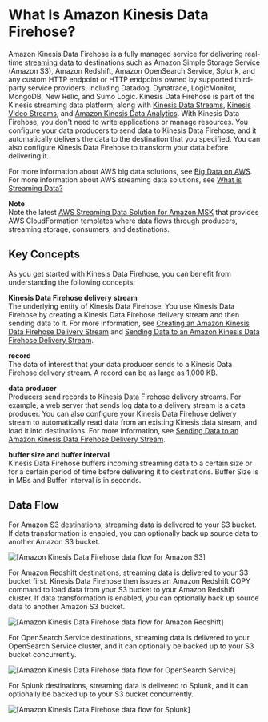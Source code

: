 # What Is Amazon Kinesis Data Firehose?<a name="what-is-this-service"></a>

Amazon Kinesis Data Firehose is a fully managed service for delivering real\-time [streaming data](http://aws.amazon.com/streaming-data/) to destinations such as Amazon Simple Storage Service \(Amazon S3\), Amazon Redshift, Amazon OpenSearch Service, Splunk, and any custom HTTP endpoint or HTTP endpoints owned by supported third\-party service providers, including Datadog, Dynatrace, LogicMonitor, MongoDB, New Relic, and Sumo Logic\. Kinesis Data Firehose is part of the Kinesis streaming data platform, along with [Kinesis Data Streams](https://docs.aws.amazon.com/kinesis/latest/dev/), [Kinesis Video Streams](https://docs.aws.amazon.com/kinesisvideostreams/latest/dg/), and [Amazon Kinesis Data Analytics](https://docs.aws.amazon.com/kinesisanalytics/latest/dev/)\. With Kinesis Data Firehose, you don't need to write applications or manage resources\. You configure your data producers to send data to Kinesis Data Firehose, and it automatically delivers the data to the destination that you specified\. You can also configure Kinesis Data Firehose to transform your data before delivering it\.

For more information about AWS big data solutions, see [Big Data on AWS](http://aws.amazon.com/big-data/)\. For more information about AWS streaming data solutions, see [What is Streaming Data?](http://aws.amazon.com/streaming-data/)

**Note**  
Note the latest [AWS Streaming Data Solution for Amazon MSK](https://aws.amazon.com/solutions/implementations/aws-streaming-data-solution-for-amazon-msk/) that provides AWS CloudFormation templates where data flows through producers, streaming storage, consumers, and destinations\.

## Key Concepts<a name="key-concepts"></a>

As you get started with Kinesis Data Firehose, you can benefit from understanding the following concepts:

**Kinesis Data Firehose delivery stream**  
The underlying entity of Kinesis Data Firehose\. You use Kinesis Data Firehose by creating a Kinesis Data Firehose delivery stream and then sending data to it\. For more information, see [Creating an Amazon Kinesis Data Firehose Delivery Stream](basic-create.md) and [Sending Data to an Amazon Kinesis Data Firehose Delivery Stream](basic-write.md)\.

**record**  
The data of interest that your data producer sends to a Kinesis Data Firehose delivery stream\. A record can be as large as 1,000 KB\.

**data producer**  
Producers send records to Kinesis Data Firehose delivery streams\. For example, a web server that sends log data to a delivery stream is a data producer\. You can also configure your Kinesis Data Firehose delivery stream to automatically read data from an existing Kinesis data stream, and load it into destinations\. For more information, see [Sending Data to an Amazon Kinesis Data Firehose Delivery Stream](basic-write.md)\.

**buffer size and buffer interval**  
Kinesis Data Firehose buffers incoming streaming data to a certain size or for a certain period of time before delivering it to destinations\. Buffer Size is in MBs and Buffer Interval is in seconds\.

## Data Flow<a name="data-flow-diagrams"></a>

For Amazon S3 destinations, streaming data is delivered to your S3 bucket\. If data transformation is enabled, you can optionally back up source data to another Amazon S3 bucket\.

![\[Amazon Kinesis Data Firehose data flow for Amazon S3\]](http://docs.aws.amazon.com/firehose/latest/dev/images/fh-flow-s3.png)

For Amazon Redshift destinations, streaming data is delivered to your S3 bucket first\. Kinesis Data Firehose then issues an Amazon Redshift COPY command to load data from your S3 bucket to your Amazon Redshift cluster\. If data transformation is enabled, you can optionally back up source data to another Amazon S3 bucket\.

![\[Amazon Kinesis Data Firehose data flow for Amazon Redshift\]](http://docs.aws.amazon.com/firehose/latest/dev/images/fh-flow-rs.png)

For OpenSearch Service destinations, streaming data is delivered to your OpenSearch Service cluster, and it can optionally be backed up to your S3 bucket concurrently\.

![\[Amazon Kinesis Data Firehose data flow for OpenSearch Service\]](http://docs.aws.amazon.com/firehose/latest/dev/images/fh-flow-es.png)

For Splunk destinations, streaming data is delivered to Splunk, and it can optionally be backed up to your S3 bucket concurrently\. 

![\[Amazon Kinesis Data Firehose data flow for Splunk\]](http://docs.aws.amazon.com/firehose/latest/dev/images/fh-flow-splunk.png)